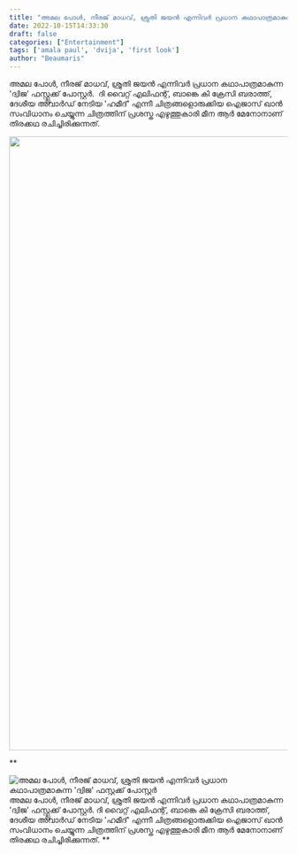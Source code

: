 ```yaml
---
title: "അമല പോൾ, നീരജ് മാധവ്, ശ്രുതി ജയൻ എന്നിവർ പ്രധാന കഥാപാത്രമാകുന്ന 'ദ്വിജ' ഫസ്റ്റ്ലുക്ക് പോസ്റ്റർ"
date: 2022-10-15T14:33:30
draft: false
categories: ["Entertainment"]
tags: ['amala paul', 'dvija', 'first look']
author: "Beaumaris"
---
```


അമല പോൾ, നീരജ് മാധവ്, ശ്രുതി ജയൻ എന്നിവർ പ്രധാന കഥാപാത്രമാകുന്ന 'ദ്വിജ' ഫസ്റ്റ്ലുക്ക് പോസ്റ്റർ.  ദി വൈറ്റ് എലിഫന്റ്, ബാങ്കെ കി ക്രേസി ബരാത്ത്, ദേശീയ അവാർഡ് നേടിയ 'ഹമീദ്' എന്നീ ചിത്രങ്ങളൊരുക്കിയ ഐജാസ് ഖാൻ സംവിധാനം ചെയ്യുന്ന ചിത്രത്തിന് പ്രശസ്ത എഴുത്തുകാരി മീന ആർ മേനോനാണ് തിരക്കഥ രചിച്ചിരിക്കുന്നത്.

<img class="wp-image-354821 aligncenter" src="https://cdn.boolokam.com/articles/2022/10/fwffwfggggg.jpg" alt="" width="730" height="1110" />

**


![അമല പോൾ, നീരജ് മാധവ്, ശ്രുതി ജയൻ എന്നിവർ പ്രധാന കഥാപാത്രമാകുന്ന 'ദ്വിജ' ഫസ്റ്റ്ലുക്ക് പോസ്റ്റർ](https://cdn.boolokam.com/articles/2022/10/fwffwfggggg.jpg)അമല പോൾ, നീരജ് മാധവ്, ശ്രുതി ജയൻ എന്നിവർ പ്രധാന കഥാപാത്രമാകുന്ന 'ദ്വിജ' ഫസ്റ്റ്ലുക്ക് പോസ്റ്റർ. ദി വൈറ്റ് എലിഫന്റ്, ബാങ്കെ കി ക്രേസി ബരാത്ത്, ദേശീയ അവാർഡ് നേടിയ 'ഹമീദ്' എന്നീ ചിത്രങ്ങളൊരുക്കിയ ഐജാസ് ഖാൻ സംവിധാനം ചെയ്യുന്ന ചിത്രത്തിന് പ്രശസ്ത എഴുത്തുകാരി മീന ആർ മേനോനാണ് തിരക്കഥ രചിച്ചിരിക്കുന്നത്. **
